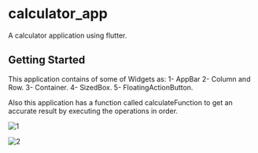 # calculator_app

A calculator application using flutter.

## Getting Started

This application contains of some of Widgets as:
1- AppBar
2- Column and Row.
3- Container.
4- SizedBox.
5- FloatingActionButton.

Also this application has a function called calculateFunction to get an accurate result by executing the operations in order.

![1](https://github.com/Shrouk-Ashraf/calculator-app/assets/68174886/0cb09acd-a39a-467b-a853-d1bdc7752934)

![2](https://github.com/Shrouk-Ashraf/calculator-app/assets/68174886/e54f7f29-d717-4d52-ad4a-4b71c6b872ff)
